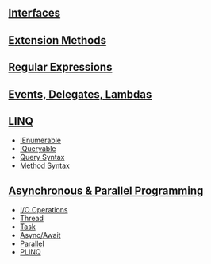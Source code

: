 ## [Interfaces]()
## [Extension Methods]()
## [Regular Expressions]()
## [Events, Delegates, Lambdas]()
## [LINQ]()
- [IEnumerable]()
- [IQueryable]()
- [Query Syntax]()
- [Method Syntax]()
## [Asynchronous & Parallel Programming]()
- [I/O Operations]()
- [Thread]()
- [Task]()
- [Async/Await]()
- [Parallel]()
- [PLINQ]()



